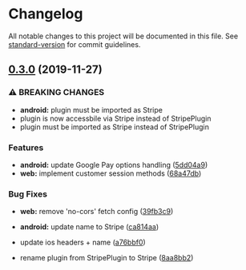 # Changelog

All notable changes to this project will be documented in this file. See [standard-version](https://github.com/conventional-changelog/standard-version) for commit guidelines.

## [0.3.0](https://github.com/zyra/capacitor-stripe/compare/v0.2.0...v0.3.0) (2019-11-27)


### ⚠ BREAKING CHANGES

* **android:** plugin must be imported as Stripe
* plugin is now accessbile via Stripe instead of StripePlugin
* plugin must be imported as Stripe instead of StripePlugin

### Features

* **android:** update Google Pay options handling ([5dd04a9](https://github.com/zyra/capacitor-stripe/commit/5dd04a9b4cf99c83c8d590f3a9ca80218b08b753))
* **web:** implement customer session methods ([68a47db](https://github.com/zyra/capacitor-stripe/commit/68a47db6c3d1fd8c028473309fccd6540c306231))


### Bug Fixes

* **web:** remove 'no-cors' fetch config ([39fb3c9](https://github.com/zyra/capacitor-stripe/commit/39fb3c91fbeb0febaaacc28c7b0042234eb5d673))


* **android:** update name to Stripe ([ca814aa](https://github.com/zyra/capacitor-stripe/commit/ca814aa12305e439b205b182eaa411921b8026be))
* update ios headers + name ([a76bbf0](https://github.com/zyra/capacitor-stripe/commit/a76bbf0a8632c5eeccf49c27918d8cb7713e248d))
* rename plugin from StripePlugin to Stripe ([8aa8bb2](https://github.com/zyra/capacitor-stripe/commit/8aa8bb2f18fe8e4d79a0e084350d9c7cda9856bd))
